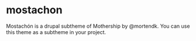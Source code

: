 mostachon
=========

Mostachón is a drupal subtheme of Mothership by @mortendk. You can use this theme as a subtheme in your project. 